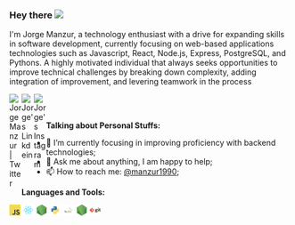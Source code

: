 ### Hey there <img src="https://media.giphy.com/media/hvRJCLFzcasrR4ia7z/giphy.gif" width="25px">

I'm Jorge Manzur, a technology enthusiast with a drive for expanding skills in software development, currently focusing on web-based applications technologies such as Javascript, React, Node.js, Express, PostgreSQL, and Pythons.
A highly motivated individual that always seeks opportunities to improve technical challenges by breaking down complexity, adding integration of improvement, and levering teamwork in the process
<br />

<a href="https://twitter.com/barthimus">
  <img align="left" alt="Jorge Manzur | Twitter" width="22px" src="https://cdn.jsdelivr.net/npm/simple-icons@v3/icons/twitter.svg" />
</a>
<a href="https://www.linkedin.com/in/jorge-manzur-full-stack-developer/">
  <img align="left" alt="Jorge's Linkdein" width="22px" src="https://cdn.jsdelivr.net/npm/simple-icons@v3/icons/linkedin.svg" />
</a>

<a href="https://www.instagram.com/manzur1990/">
  <img align="left" alt="Jorge's Instagram" width="22px" src="https://cdn.jsdelivr.net/npm/simple-icons@v3/icons/instagram.svg" />
</a>
 
<br />
<br />
  
**Talking about Personal Stuffs:**
- 🌱 I’m currently focusing in improving proficiency with backend technologies; 
- 💬 Ask me about anything, I am happy to help;
- 📫 How to reach me: [@manzur1990](https://twitter.com/barthimus);


**Languages and Tools:**  

<code><img height="20" src="https://raw.githubusercontent.com/github/explore/80688e429a7d4ef2fca1e82350fe8e3517d3494d/topics/javascript/javascript.png"></code>
<code><img height="20" src="https://raw.githubusercontent.com/github/explore/80688e429a7d4ef2fca1e82350fe8e3517d3494d/topics/react/react.png"></code>
<code><img height="20" src="https://raw.githubusercontent.com/github/explore/80688e429a7d4ef2fca1e82350fe8e3517d3494d/topics/nodejs/nodejs.png"></code>
<code><img height="20" src="https://raw.githubusercontent.com/github/explore/80688e429a7d4ef2fca1e82350fe8e3517d3494d/topics/python/python.png"></code>
<code><img height="20" src="https://raw.githubusercontent.com/github/explore/80688e429a7d4ef2fca1e82350fe8e3517d3494d/topics/mysql/mysql.png"></code>
<code><img height="20" src="https://raw.githubusercontent.com/github/explore/80688e429a7d4ef2fca1e82350fe8e3517d3494d/topics/nodejs/nodejs.png"></code>
<code><img height="20" src="https://raw.githubusercontent.com/github/explore/80688e429a7d4ef2fca1e82350fe8e3517d3494d/topics/git/git.png"></code>






